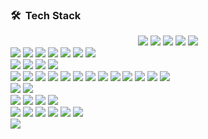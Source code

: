 
### 🛠 &nbsp;Tech Stack

<div align="center">
    <img src="https://img.shields.io/static/v1?label=%20&message=JavaScript&color=00122A&logo=javascript&style=plastic">
    <img src="https://img.shields.io/static/v1?logo=csharp&message=C%23&color=00122A&label=%20&style=plastic">
    <img src="https://img.shields.io/static/v1?logo=html5&message=HTML5&color=00122A&style=plastic&label=%20">
    <img src="https://img.shields.io/static/v1?logo=CSS3&message=css3&color=00122A&style=plastic&label=%20">
    <img src="https://img.shields.io/static/v1?logo=json&message=JSON&color=00122A&label=%20&style=plastic">
</div>

<div>
    <img src="https://img.shields.io/static/v1?logo=tailwindcss&message=Tailwind&color=00122A&label=%20&style=plastic">
    <img src="https://img.shields.io/static/v1?logo=sass&message=SASS&color=00122A&style=plastic&label=%20">
    <img src="https://img.shields.io/static/v1?logo=postcss&message=PostCSS&color=00122A&logoColor=white&style=plastic&label=%20">
    <img src="https://img.shields.io/static/v1?logo=threedotjs&message=Three.js&color=00122A&style=plastic&label=%20">
    <img src="https://img.shields.io/static/v1?logo=p5dotjs&message=p5.js&color=00122A&style=plastic&label=%20">
    <img src="https://img.shields.io/static/v1?logo=alpinedotjs&message=Alpine.js&color=00122A&label=%20&style=plastic">
    <img src="https://img.shields.io/static/v1?logo=webgl&message=WebGL&color=00122A&label=%20&style=plastic">
</div>

<div>
    <img src="https://img.shields.io/static/v1?logo=react&message=React&color=00122A&style=plastic&label=%20">
    <img src="https://img.shields.io/static/v1?logo=nextdotjs&message=Next.js&color=00122A&label=%20&style=plastic">
    <img src="https://img.shields.io/static/v1?logo=redux&message=Redux&color=00122A&style=plastic&label=%20">
    <img src="https://img.shields.io/static/v1?logo=Framer&message=Framer&color=00122A&label=%20&style=plastic">
</div>

<div>
    <img src="https://img.shields.io/static/v1?logo=jenkins&message=Jenkins&color=00122A&style=plastic&label=%20">
    <img src="https://img.shields.io/static/v1?logo=git&message=Git&color=00122A&style=plastic&label=%20">
    <img src="https://img.shields.io/static/v1?logo=homebrew&message=HomeBrew&color=00122A&style=plastic&label=%20">
    <img src="https://img.shields.io/static/v1?logo=powershell&message=PowerShell&color=00122A&logoColor=white&style=plastic&label=%20">
    <img src="https://img.shields.io/static/v1?logo=pm2&message=PM2&color=00122A&style=plastic&label=%20">
    <img src="https://img.shields.io/static/v1?logo=microsoftazure&message=Azure&color=00122A&logoColor=white&label=%20&style=plastic">
    <img src="https://img.shields.io/static/v1?logo=amazonaws&message=AWS&color=00122A&label=%20&style=plastic">
    <img src="https://img.shields.io/static/v1?logo=digitalocean&message=DigitalOcean&color=00122A&label=%20&style=plastic">
    <img src="https://img.shields.io/static/v1?logo=docker&message=Docker&color=00122A&label=%20&style=plastic">
    <img src="https://img.shields.io/static/v1?logo=redis&message=Redis&color=00122A&label=%20&style=plastic">
    <img src="https://img.shields.io/static/v1?logo=nginx&message=Nginx&color=00122A&label=%20&style=plastic">
    <img src="https://img.shields.io/static/v1?logo=kubernetes&message=Kubernetes&color=00122A&logoColor=white&label=%20&style=plastic">
    <img src="https://img.shields.io/static/v1?logo=jest&message=Jest&color=00122A&label=%20&style=plastic">
</div>

<div>
    <img src="https://img.shields.io/static/v1?logo=mongodb&message=MongoDB&color=00122A&style=plastic&label=%20">
    <img src="https://img.shields.io/static/v1?logo=postgresql&message=PostgreSQL&color=00122A&logoColor=white&style=plastic&label=%20">
</div>

<div>
    <img src="https://img.shields.io/static/v1?logo=nodedotjs&message=Node.js&color=00122A&label=%20">
    <img src="https://img.shields.io/static/v1?logo=npm&message=npm&color=00122A&label=%20">
    <img src="https://img.shields.io/static/v1?logo=yarn&message=Yarn&color=00122A&label=%20">
    <img src="https://img.shields.io/static/v1?logo=express&message=Express.js&color=00122A&label=%20">
</div>

<div>
    <img src="https://img.shields.io/static/v1?logo=vim&message=Vim&color=00122A&label=%20">
    <img src="https://img.shields.io/static/v1?logo=visualstudio&message=VisualStudio&color=00122A&label=%20">
    <img src="https://img.shields.io/static/v1?logo=visualstudiocode&message=VisualStudioCode&color=00122A&label=%20">
    <img src="https://img.shields.io/static/v1?logo=miro&message=Miro&color=00122A&label=%20">
    <img src="https://img.shields.io/static/v1?logo=markdown&message=Markdown&color=00122A&label=%20">
    <img src="https://img.shields.io/static/v1?logo=filezilla&message=FileZilla&color=00122A&label=%20">
</div>

<div>
    <img src="https://img.shields.io/static/v1?logo=unity&message=Unity&color=00122A&label=%20">
</div>
